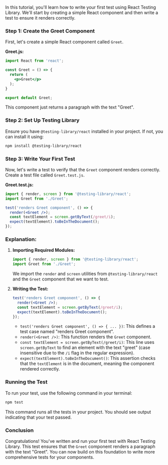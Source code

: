 In this tutorial, you'll learn how to write your first test using React Testing Library. We'll start by creating a simple React component and then write a test to ensure it renders correctly.

### Step 1: Create the Greet Component

First, let's create a simple React component called `Greet`.

**Greet.js:**
```jsx
import React from 'react';

const Greet = () => {
  return (
    <p>Greet</p>
  );
}

export default Greet;
```

This component just returns a paragraph with the text "Greet".

### Step 2: Set Up Testing Library

Ensure you have `@testing-library/react` installed in your project. If not, you can install it using:

```sh
npm install @testing-library/react
```

### Step 3: Write Your First Test

Now, let's write a test to verify that the `Greet` component renders correctly. Create a test file called `Greet.test.js`.

**Greet.test.js:**
```jsx
import { render, screen } from '@testing-library/react';
import Greet from './Greet';

test('renders Greet component', () => {
  render(<Greet />);
  const textElement = screen.getByText(/greet/i);
  expect(textElement).toBeInTheDocument();
});
```

### Explanation:

1. **Importing Required Modules:**
   ```jsx
   import { render, screen } from '@testing-library/react';
   import Greet from './Greet';
   ```
   We import the `render` and `screen` utilities from `@testing-library/react` and the `Greet` component that we want to test.

2. **Writing the Test:**
   ```jsx
   test('renders Greet component', () => {
     render(<Greet />);
     const textElement = screen.getByText(/greet/i);
     expect(textElement).toBeInTheDocument();
   });
   ```
   - `test('renders Greet component', () => { ... })`: This defines a test case named "renders Greet component".
   - `render(<Greet />)`: This function renders the `Greet` component.
   - `const textElement = screen.getByText(/greet/i)`: This line uses `screen.getByText` to find an element with the text "greet" (case insensitive due to the `/i` flag in the regular expression).
   - `expect(textElement).toBeInTheDocument()`: This assertion checks that the `textElement` is in the document, meaning the component rendered correctly.

### Running the Test

To run your test, use the following command in your terminal:

```sh
npm test
```

This command runs all the tests in your project. You should see output indicating that your test passed.

### Conclusion

Congratulations! You've written and run your first test with React Testing Library. This test ensures that the `Greet` component renders a paragraph with the text "Greet". You can now build on this foundation to write more comprehensive tests for your components.